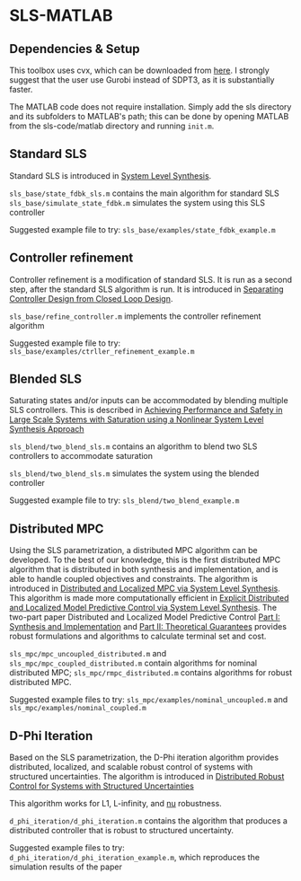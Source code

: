 # SLS-MATLAB

## Dependencies & Setup
This toolbox uses cvx, which can be downloaded from [here](http://cvxr.com/cvx/download/). I strongly suggest that the user use Gurobi instead of SDPT3, as it is substantially faster.

The MATLAB code does not require installation. Simply add the sls directory and its subfolders to MATLAB's path; this can be done by opening MATLAB from the sls-code/matlab directory and running `init.m`.


## Standard SLS
Standard SLS is introduced in [System Level Synthesis](https://arxiv.org/abs/1904.01634).

`sls_base/state_fdbk_sls.m` contains the main algorithm for standard SLS
`sls_base/simulate_state_fdbk.m` simulates the system using this SLS controller

Suggested example file to try: `sls_base/examples/state_fdbk_example.m`


## Controller refinement
Controller refinement is a modification of standard SLS. It is run as a second step, after the standard SLS algorithm is run. It is introduced in [Separating Controller Design from Closed Loop Design](https://arxiv.org/abs/2006.05040). 

`sls_base/refine_controller.m` implements the controller refinement algorithm

Suggested example file to try: `sls_base/examples/ctrller_refinement_example.m`


## Blended SLS
Saturating states and/or inputs can be accommodated by blending multiple SLS controllers. This is described in [Achieving Performance and Safety in Large Scale Systems with Saturation using a Nonlinear System Level Synthesis Approach](https://arxiv.org/abs/2006.12766)

`sls_blend/two_blend_sls.m` contains an algorithm to blend two SLS controllers to accommodate saturation

`sls_blend/two_blend_sls.m` simulates the system using the blended controller

Suggested example file to try: `sls_blend/two_blend_example.m`


## Distributed MPC
Using the SLS parametrization, a distributed MPC algorithm can be developed. To the best of our knowledge, this is the first distributed MPC algorithm that is distributed in both synthesis and implementation, and is able to handle coupled objectives and constraints. The algorithm is introduced in [Distributed and Localized MPC via System Level Synthesis](https://arxiv.org/abs/1909.10074). This algorithm is made more computationally efficient in [Explicit Distributed and Localized Model Predictive Control via System Level Synthesis](https://arxiv.org/abs/2005.13807). The two-part paper Distributed and Localized Model Predictive Control [Part I: Synthesis and Implementation](https://arxiv.org/abs/2110.07010) and [Part II: Theoretical Guarantees](https://arxiv.org/abs/2203.00780) provides robust formulations and algorithms to calculate terminal set and cost.

`sls_mpc/mpc_uncoupled_distributed.m` and `sls_mpc/mpc_coupled_distributed.m` contain algorithms for nominal distributed MPC; `sls_mpc/rmpc_distributed.m` contains algorithms for robust distributed MPC.

Suggested example files to try: `sls_mpc/examples/nominal_uncoupled.m` and `sls_mpc/examples/nominal_coupled.m`


## D-Phi Iteration
Based on the SLS parametrization, the D-Phi iteration algorithm provides distributed, localized, and scalable robust control of systems with structured uncertainties. The algorithm is introduced in [Distributed Robust Control for Systems with Structured Uncertainties](https://arxiv.org/abs/2204.02493)

 This algorithm works for L1, L-infinity, and [nu](https://arxiv.org/abs/2204.05359) robustness.

`d_phi_iteration/d_phi_iteration.m` contains the algorithm that produces a distributed controller that is robust to structured uncertainty.

Suggested example files to try: `d_phi_iteration/d_phi_iteration_example.m`, which reproduces the simulation results of the paper
